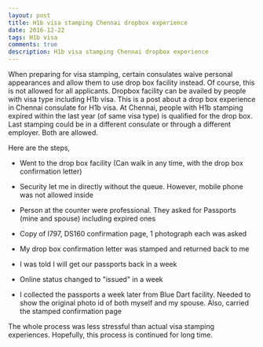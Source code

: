 ```yaml
---
layout: post
title: H1b visa stamping Chennai dropbox experience
date: 2016-12-22
tags: H1b visa
comments: true
description: H1b visa stamping Chennai dropbox experience
---
```

When preparing for visa stamping, certain consulates waive personal appearances and allow them to use drop box facility instead.
Of course, this is not allowed for all applicants. Dropbox facility can be availed by people with visa type including H1b visa.
This is a post about a drop box experience in Chennai consulate for H1b visa. At Chennai, people with H1b stamping expired within 
the last year (of same visa type) is qualified for the drop box. Last stamping could be in a different consulate or through a different employer. Both are allowed. 

Here are the steps,
- Went to the drop box facility (Can walk in any time, with the drop box confirmation letter)

- Security let me in directly without the queue. However, mobile phone was not allowed inside

- Person at the counter were professional. They asked for Passports (mine and spouse) including expired ones

- Copy of I797, DS160 confirmation page, 1 photograph each was asked

- My drop box confirmation letter was stamped and returned back to me

- I was told I will get our passports back in a week

- Online status changed to "issued" in a week

- I collected the passports a week later from Blue Dart facility. Needed to show the original photo id of both myself and my spouse. Also, carried the stamped confirmation page


The whole process was less stressful than actual visa stamping experiences. Hopefully, this process is continued for long time.
